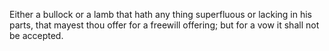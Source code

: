 Either a bullock or a lamb that hath any thing superfluous or lacking in his parts, that mayest thou offer for a freewill offering; but for a vow it shall not be accepted.
